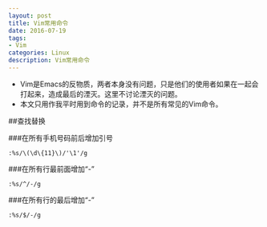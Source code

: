 ```yaml
---
layout: post
title: Vim常用命令
date: 2016-07-19
tags:
- Vim
categories: Linux
description: Vim常用命令
---
```

- Vim是Emacs的反物质，两者本身没有问题，只是他们的使用者如果在一起会打起来，造成最后的湮灭。这里不讨论湮灭的问题。
- 本文只用作我平时用到命令的记录，并不是所有常见的Vim命令。

##查找替换

###在所有手机号码前后增加引号

```
:%s/\(\d\{11}\)/'\1'/g
```
###在所有行最前面增加“-”

```
:%s/^/-/g
```

###在所有行的最后增加“-”

```
:%s/$/-/g
```

<!-- more -->
